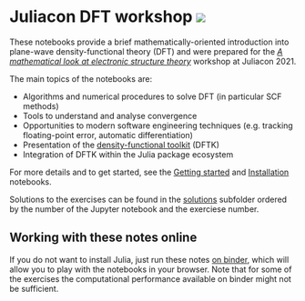 # Juliacon DFT workshop [![][binder-img]][binder-url]

These notebooks provide a brief mathematically-oriented introduction
into plane-wave density-functional theory (DFT)
and were prepared for the
[*A mathematical look at electronic structure theory*](https://pretalx.com/juliacon2021/talk/KK9KS7/)
workshop at Juliacon 2021.

The main topics of the notebooks are:
- Algorithms and numerical procedures to solve DFT (in particular SCF methods)
- Tools to understand and analyse convergence
- Opportunities to modern software engineering techniques
  (e.g. tracking floating-point error, automatic differentiation)
- Presentation of the [density-functional toolkit](https://dftk.org) (DFTK)
- Integration of DFTK within the Julia package ecosystem

For more details and to get started, see the
[Getting started](https://nbviewer.jupyter.org/github/mfherbst/juliacon_dft_workshop/blob/master/0_Getting_started.ipynb)
and [Installation](https://nbviewer.jupyter.org/github/mfherbst/juliacon_dft_workshop/blob/master/1_Installation.ipynb)
notebooks.

Solutions to the exercises can be found in the [solutions](solutions) subfolder
ordered by the number of the Jupyter notebook and the exerciese number.

## Working with these notes online
If you do not want to install Julia, just run these notes
[on binder][binder-url],
which will allow you to play with the notebooks in your browser.
Note that for some of the exercises the computational performance
available on binder might not be sufficient.

[binder-url]: https://mybinder.org/v2/gh/mfherbst/juliacon_dft_workshop/master
[binder-img]: https://mybinder.org/badge_logo.svg
